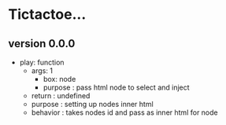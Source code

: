 # Tictactoe...

## version 0.0.0

* play: function
    * args: 1
        * box: node
        * purpose : pass html node to select and inject
    * return : undefined
    * purpose : setting up nodes inner html
    * behavior : takes nodes id and pass as inner html for node